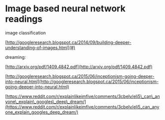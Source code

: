 # Image based neural network readings

image classification

[http://googleresearch.blogspot.ca/2014/09/building-deeper-understanding-of-images.html](#)

dreaming:

[http://arxiv.org/pdf/1409.4842.pdf](http://arxiv.org/pdf/1409.4842.pdf)

[http://googleresearch.blogspot.ca/2015/06/inceptionism-going-deeper-into-neural.html](http://googleresearch.blogspot.ca/2015/06/inceptionism-going-deeper-into-neural.html)

[https://www.reddit.com/r/explainlikeimfive/comments/3cbelv/eli5\_can\_anyone\_explain\_googles\_deep\_dream/](https://www.reddit.com/r/explainlikeimfive/comments/3cbelv/eli5_can_anyone_explain_googles_deep_dream/)

